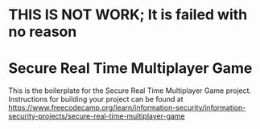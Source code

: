 # THIS IS NOT WORK; It is failed with no reason

# Secure Real Time Multiplayer Game

This is the boilerplate for the Secure Real Time Multiplayer Game project. Instructions for building your project can be found at https://www.freecodecamp.org/learn/information-security/information-security-projects/secure-real-time-multiplayer-game
